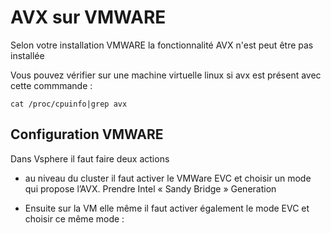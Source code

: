 # AVX sur VMWARE 

Selon votre installation VMWARE la fonctionnalité AVX n'est peut être pas installée 

Vous pouvez vérifier sur une machine virtuelle linux si avx est présent avec cette commmande : 

```
cat /proc/cpuinfo|grep avx
```

## Configuration VMWARE 
 Dans Vsphere il faut faire deux actions

- au niveau du cluster il faut activer le VMWare EVC et choisir un mode qui propose l’AVX. Prendre Intel « Sandy Bridge » Generation

- Ensuite sur la VM elle même il faut activer également le mode EVC et choisir ce même mode :


